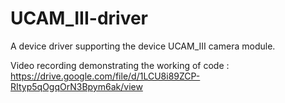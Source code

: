 # UCAM_III-driver

A device driver supporting the device UCAM_III camera module.

Video recording demonstrating the working of code : https://drive.google.com/file/d/1LCU8i89ZCP-RItyp5qOgqOrN3Bpym6ak/view
